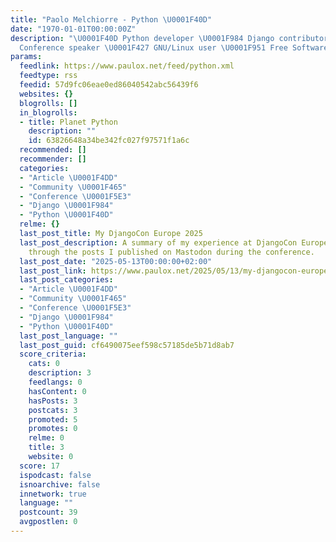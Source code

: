 ```yaml
---
title: "Paolo Melchiorre - Python \U0001F40D"
date: "1970-01-01T00:00:00Z"
description: "\U0001F40D Python developer \U0001F984 Django contributor ‍\U0001F5E3️
  Conference speaker \U0001F427 GNU/Linux user \U0001F951 Free Software advocate"
params:
  feedlink: https://www.paulox.net/feed/python.xml
  feedtype: rss
  feedid: 57d9fc06eae0ed86040542abc56439f6
  websites: {}
  blogrolls: []
  in_blogrolls:
  - title: Planet Python
    description: ""
    id: 63826648a34be342fc027f97571f1a6c
  recommended: []
  recommender: []
  categories:
  - "Article \U0001F4DD"
  - "Community \U0001F465"
  - "Conference \U0001F5E3️"
  - "Django \U0001F984"
  - "Python \U0001F40D"
  relme: {}
  last_post_title: My DjangoCon Europe 2025
  last_post_description: A summary of my experience at DjangoCon Europe 2025 told
    through the posts I published on Mastodon during the conference.
  last_post_date: "2025-05-13T00:00:00+02:00"
  last_post_link: https://www.paulox.net/2025/05/13/my-djangocon-europe-2025/
  last_post_categories:
  - "Article \U0001F4DD"
  - "Community \U0001F465"
  - "Conference \U0001F5E3️"
  - "Django \U0001F984"
  - "Python \U0001F40D"
  last_post_language: ""
  last_post_guid: cf6490075eef598c57185de5b71d8ab7
  score_criteria:
    cats: 0
    description: 3
    feedlangs: 0
    hasContent: 0
    hasPosts: 3
    postcats: 3
    promoted: 5
    promotes: 0
    relme: 0
    title: 3
    website: 0
  score: 17
  ispodcast: false
  isnoarchive: false
  innetwork: true
  language: ""
  postcount: 39
  avgpostlen: 0
---
```

